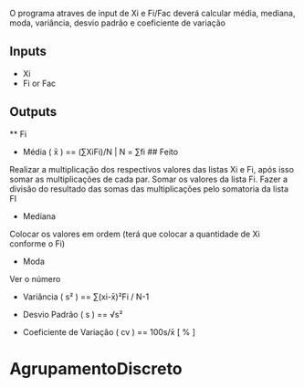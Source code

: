 O programa atraves de input de Xi e Fi/Fac deverá calcular média, mediana, moda, variância, desvio padrão e coeficiente de variação



## Inputs

- Xi
- Fi or Fac

## Outputs

** Fi

- Média ( x̄ ) == (∑XiFi)/N  |  N = ∑fi          ## Feito

Realizar a multiplicação dos respectivos valores das listas Xi e Fi, após isso somar as multiplicações de cada par. 
Somar os valores da lista Fi. 
Fazer a divisão do resultado das somas das multiplicações pelo somatoria da lista FI


- Mediana 

Colocar os valores em ordem (terá que colocar a quantidade de Xi conforme o Fi)

- Moda 

Ver o número 

- Variância ( s² ) == ∑(xi-x̄)²Fi / N-1

- Desvio Padrão ( s ) == √s²

- Coeficiente de Variação ( cv ) == 100s/x̄ [ % ]
# AgrupamentoDiscreto

